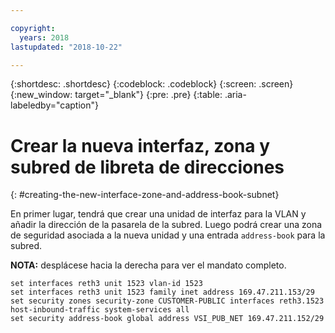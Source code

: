 ```yaml
---

copyright:
  years: 2018
lastupdated: "2018-10-22"

---
```


{:shortdesc: .shortdesc}
{:codeblock: .codeblock}
{:screen: .screen}
{:new_window: target="_blank"}
{:pre: .pre}
{:table: .aria-labeledby="caption"}

# Crear la nueva interfaz, zona y subred de libreta de direcciones
{: #creating-the-new-interface-zone-and-address-book-subnet}

En primer lugar, tendrá que crear una unidad de interfaz para la VLAN y añadir la dirección de la pasarela de la subred. Luego podrá crear una zona de seguridad asociada a la nueva unidad y una entrada `address-book` para la subred.  

**NOTA:** desplácese hacia la derecha para ver el mandato completo.

```
set interfaces reth3 unit 1523 vlan-id 1523
set interfaces reth3 unit 1523 family inet address 169.47.211.153/29
set security zones security-zone CUSTOMER-PUBLIC interfaces reth3.1523 host-inbound-traffic system-services all
set security address-book global address VSI_PUB_NET 169.47.211.152/29
```
